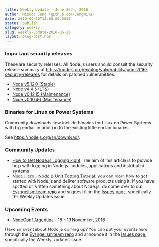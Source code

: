```yaml
---
title: Weekly Update - June 26th, 2016
author: Minwoo Jung (github.com/JungMinu)
date: 2016-06-26T12:00:00.000Z
status: publish
category: weekly
slug: weekly-update-2016-06-26
layout: blog-post.hbs
---
```


### Important security releases

These are security releases. All Node.js users should consult the security release summary at https://nodejs.org/en/blog/vulnerability/june-2016-security-releases for details on patched vulnerabilities.

* [Node v5.12.0 (Stable)](https://nodejs.org/en/blog/release/v5.12.0/)
* [Node v4.4.6 (LTS)](https://nodejs.org/en/blog/release/v4.4.6/)
* [Node v0.12.15 (Maintenance)](https://nodejs.org/en/blog/release/v0.12.15/)
* [Node v0.10.46 (Maintenance)](https://nodejs.org/en/blog/release/v0.10.46/)

### Binaries for Linux on Power Systems

Community downloads now include binaries for Linux on Power Systems with big endian in addition to the existing little endian binaries.

See https://nodejs.org/en/download/.

### Community Updates

* [How to Get Node.js Logging Right](https://blog.risingstack.com/node-js-logging-tutorial/): The aim of this article is to provide help with logging in Node.js modules, applications and distributed systems
* [Node Hero - Node.js Unit Testing Tutorial](https://blog.risingstack.com/node-hero-node-js-unit-testing-tutorial/): you can learn how to get started with Node.js and deliver software products using it.
If you have spotted or written something about Node.js, do come over to our [Evangelism team repo](https://github.com/nodejs/evangelism) and suggest it on the [Issues page](https://github.com/nodejs/evangelism/issues), specifically the Weekly Updates issue.

### Upcoming Events

* [NodeConf Argentina](https://2016.nodeconf.com.ar) - 18 - 19 November, 2016

Have an event about Node.js coming up? You can put your events here through the [Evangelism team repo](https://github.com/nodejs/evangelism) and announce it in the [Issues page](https://github.com/nodejs/evangelism/issues), specifically the Weekly Updates issue.
